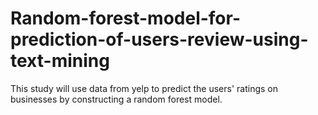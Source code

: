 # Random-forest-model-for-prediction-of-users-review-using-text-mining
This study will use data from yelp to predict the users' ratings on businesses by constructing a random forest model.
